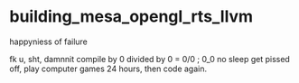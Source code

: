 # building_mesa_opengl_rts_llvm
happyniess of failure


fk u, sht, damnnit compile by 0 divided by 0 = 0/0 ; 0_0 no sleep get pissed off, play computer games 24 hours, then code again.

